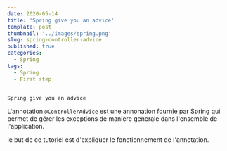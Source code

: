 ```yaml
---
date: 2020-05-14
title: 'Spring give you an advice'
template: post
thumbnail: '../images/spring.png'
slug: spring-controller-advice
published: true
categories:
  - Spring
tags:
  - Spring
  - First step
---
```

    Spring give you an advice
L'annotation `@ControllerAdvice` est une annonation fournie par Spring qui permet de gérer les exceptions 
de manière generale dans l'ensemble de l'application.

le but de ce tutoriel est d'expliquer le fonctionnement de l'annotation.